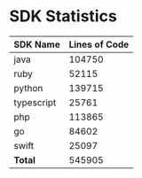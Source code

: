 # SDK Statistics

| SDK Name | Lines of Code |
| -------- | ------------- |
| java | 104750 |
| ruby | 52115 |
| python | 139715 |
| typescript | 25761 |
| php | 113865 |
| go | 84602 |
| swift | 25097 |
| **Total** | 545905 |
